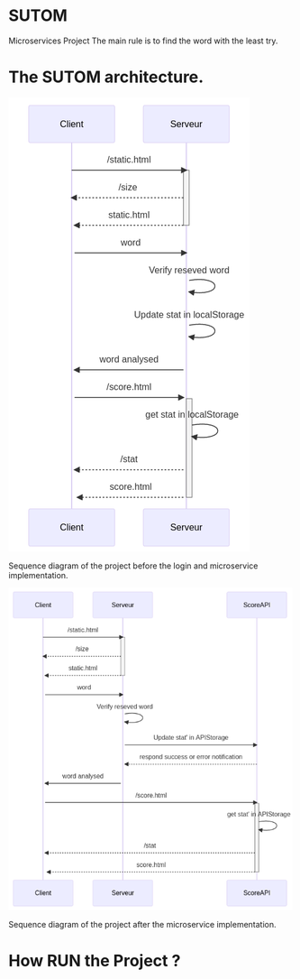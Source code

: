 # SUTOM
Microservices Project
The main rule is to find the word with the least try. 

# The SUTOM architecture.
![alt text](Sequence_diagram.png)

Sequence diagram of the project before the login and microservice implementation.

![alt text](Sequence_diagram2.png)

Sequence diagram of the project after the microservice implementation.


# How RUN the Project ?
